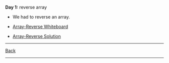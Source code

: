 **Day 1:** reverse array

- We had to reverse an array.

- [Array-Reverse Whiteboard](../../assets/array-reverse.png)
- [Array-Reverse Solution](array-reverse.js)

---
[Back](/README.md)

---
